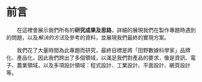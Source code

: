 # 前言

　　在這裡會展示我們所有的**研究成果及思路**，詳細的展現我們在製作專題時遇到的問題，以及*解決的方法*及參考的資料，並展現我們最終的實現方案。

　　我們花了大量時間為此專題而研究，最終目標是將「田野數據科學家」品牌化、產品化，因此我們跨出了多個領域，以滿足我們對產品的要求，像是資訊、電子、農業領域，以及多項設計領域：程式設計、工業設計、平面設計、網頁設計等。

<!-- ## Markdown 文檔演示

![田野數據科學家 icon](/agriscientist-ai.ico)

[田野數據科學家](https://agriscientist-ai.web.app/)

- 研究成果及思路
- 遇到的問題
- 解決方法
- 參考資料
- 最終的解決方案

1. 第一項
2. 第二項
3. 第三項

> 引用

---

|  表頭一  |  表頭二  |  表頭三  |
| :------: | :------: | :------: |
| 單元格一 | 單元格二 | 單元格五 |
| 單元格三 | 單元格四 | 單元格六 | -->

<!-- - [ ] 未完成的任務
- [x] 已完成的任務 -->
